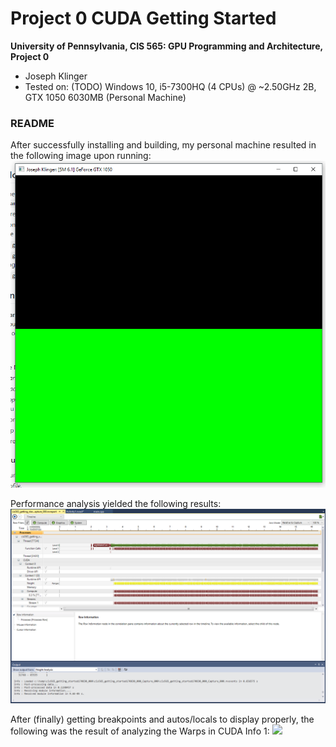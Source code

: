 Project 0 CUDA Getting Started
====================

**University of Pennsylvania, CIS 565: GPU Programming and Architecture, Project 0**

* Joseph Klinger
* Tested on: (TODO) Windows 10, i5-7300HQ (4 CPUs) @ ~2.50GHz 2B, GTX 1050 6030MB (Personal Machine)

### README

After successfully installing and building, my personal machine resulted in the following image upon running:
![](images/ss_color.png)

Performance analysis yielded the following results:
![](images/ss_performance.png)

After (finally) getting breakpoints and autos/locals to display properly, the following was the result of analyzing the Warps in CUDA Info 1:
![](images/ss-warps.png)